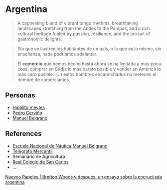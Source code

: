 # Argentina

>  A captivating blend of vibrant tango rhythms, breathtaking landscapes stretching from the Andes to the Pampas, and a rich cultural heritage fueled by passion, resilience, and the pursuit of gastronomic delights.

> Sin que se ilustren los habitantes de un país, o lo que es lo mismo, sin enseñanza, nada podríamos adelantar.

> El **comercio** que hemos hecho hasta ahora se ha limitado a muy poca cosa, comprar en Cádiz lo más barato posible y vender en América lo más caro posible. (...) estos hombres encaprichados no merecen el nombre de comerciantes.

## Personas

- [Hipólito Vieytes](https://www.wikiwand.com/es/Hip%C3%B3lito_Vieytes)
- [Pedro Cerviño](https://www.wikiwand.com/es/Pedro_Antonio_Cervi%C3%B1o)
- [Manuel Belgrano](https://www.wikiwand.com/es/Manuel_Belgrano)

## References

- [Escuela Nacional de Náutica Manuel Belgrano](https://www.wikiwand.com/es/Escuela_de_N%C3%A1utica)
- [Telégrafo Mercantil](https://www.wikiwand.com/es/Tel%C3%A9grafo_Mercantil)
- Semanario de Agricultura
- [Real Colegio de San Carlos](https://www.wikiwand.com/es/Real_Colegio_de_San_Carlos)
- ...

[Nuevos Papeles | Bretton Woods y después: un ensayo sobre la encrucijada argentina](https://www.nuevospapeles.com/nota/bretton-woods-y-despues-un-ensayo-sobre-la-encrucijada-argentina)
